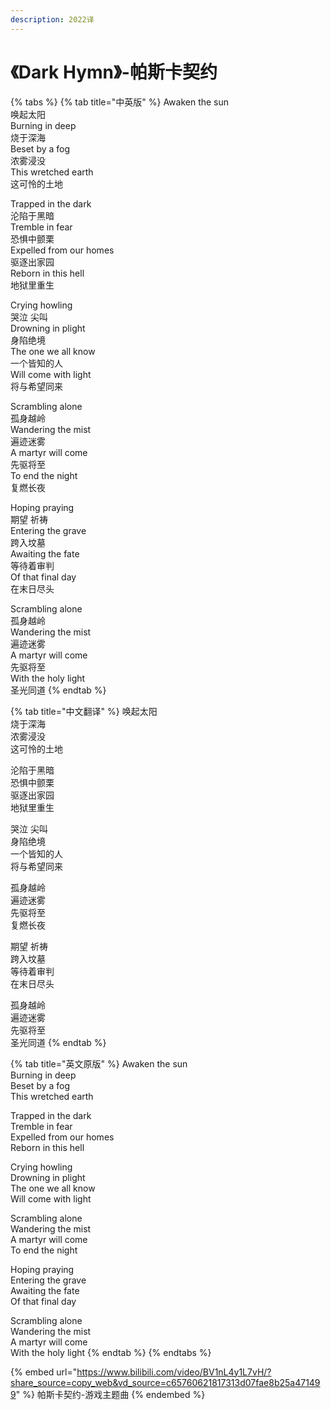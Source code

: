 ```yaml
---
description: 2022译
---
```


# 《Dark Hymn》-帕斯卡契约

{% tabs %}
{% tab title="中英版" %}
Awaken the sun \
唤起太阳 \
Burning in deep \
烧于深海 \
Beset by a fog \
浓雾浸没 \
This wretched earth \
这可怜的土地&#x20;

Trapped in the dark \
沦陷于黑暗 \
Tremble in fear \
恐惧中颤栗 \
Expelled from our homes \
驱逐出家园 \
Reborn in this hell \
地狱里重生&#x20;

Crying howling \
哭泣 尖叫 \
Drowning in plight \
身陷绝境 \
The one we all know \
一个皆知的人 \
Will come with light \
将与希望同来&#x20;

Scrambling alone \
孤身越岭 \
Wandering the mist \
遍迹迷雾 \
A martyr will come \
先驱将至 \
To end the night \
复燃长夜&#x20;

Hoping praying \
期望 祈祷 \
Entering the grave \
跨入坟墓 \
Awaiting the fate \
等待着审判 \
Of that final day \
在末日尽头&#x20;

Scrambling alone \
孤身越岭 \
Wandering the mist \
遍迹迷雾 \
A martyr will come \
先驱将至 \
With the holy light \
圣光同道
{% endtab %}

{% tab title="中文翻译" %}
唤起太阳 \
烧于深海 \
浓雾浸没 \
这可怜的土地&#x20;

沦陷于黑暗 \
恐惧中颤栗 \
驱逐出家园 \
地狱里重生&#x20;

哭泣 尖叫 \
身陷绝境 \
一个皆知的人 \
将与希望同来&#x20;

孤身越岭 \
遍迹迷雾 \
先驱将至 \
复燃长夜&#x20;

期望 祈祷 \
跨入坟墓 \
等待着审判 \
在末日尽头&#x20;

孤身越岭 \
遍迹迷雾 \
先驱将至 \
圣光同道
{% endtab %}

{% tab title="英文原版" %}
Awaken the sun \
Burning in deep \
Beset by a fog \
This wretched earth&#x20;

Trapped in the dark \
Tremble in fear \
Expelled from our homes \
Reborn in this hell&#x20;

Crying howling \
Drowning in plight \
The one we all know \
Will come with light&#x20;

Scrambling alone \
Wandering the mist \
A martyr will come \
To end the night&#x20;

Hoping praying \
Entering the grave \
Awaiting the fate \
Of that final day&#x20;

Scrambling alone \
Wandering the mist \
A martyr will come \
With the holy light
{% endtab %}
{% endtabs %}

{% embed url="https://www.bilibili.com/video/BV1nL4y1L7vH/?share_source=copy_web&vd_source=c65760621817313d07fae8b25a471499" %}
帕斯卡契约-游戏主题曲
{% endembed %}
